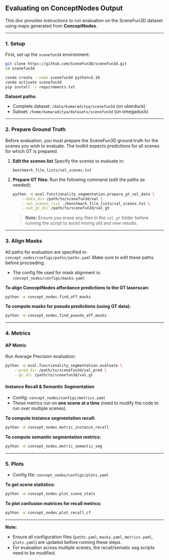 ## Evaluating on ConceptNodes Output

This doc provides instructions to run evaluation on the SceneFun3D dataset using maps generated from **ConceptNodes**.

---

### 1. Setup

First, set up the `scenefun3d` environment:

```bash
git clone https://github.com/SceneFun3D/scenefun3d.git
cd scenefun3d

conda create --name scenefun3d python=3.10
conda activate scenefun3d
pip install -r requirements.txt
```

**Dataset paths:**

* Complete dataset: `/data/kumaraditya/scenefun3d` (on uberduck)
* Subset: `/home/kumaraditya/datasets/scenefun3d` (on omegaduck)

---

### 2. Prepare Ground Truth

Before evaluation, you must prepare the SceneFun3D ground truth for the scenes you wish to evaluate. The toolkit expects predictions for all scenes for which GT is prepared.

1. **Edit the scenes list**
   Specify the scenes to evaluate in:

   ```
   benchmark_file_lists/val_scenes.txt
   ```

2. **Prepare GT files:**
   Run the following command (edit the paths as needed):

   ```bash
   python -m eval.functionality_segmentation.prepare_gt_val_data \
       --data_dir /path/to/scenefun3d/val \
       --val_scenes_list ./benchmark_file_lists/val_scenes.txt \
       --out_gt_dir /path/to/scenefun3d/val_gt
   ```

   > **Note:**
   > Ensure you erase any files in the `val_gt` folder before running the script to avoid mixing old and new results.

---

### 3. Align Masks

All paths for evaluation are specified in:
`concept_nodes/configs/paths/paths.yaml`
Make sure to edit these paths before proceeding.

* The config file used for mask alignment is:
  `concept_nodes/configs/masks.yaml`

**To align ConceptNodes affordance predictions to the GT laserscan:**

```bash
python -m concept_nodes.find_aff_masks
```

**To compute masks for pseudo predictions (using GT data):**

```bash
python -m concept_nodes.find_pseudo_aff_masks
```

---

### 4. Metrics

#### AP Metric

Run Average Precision evaluation:

```bash
python -m eval.functionality_segmentation.evaluate \
    --pred_dir /path/to/scenefun3d/val_pred \
    --gt_dir /path/to/scenefun3d/val_gt
```

#### Instance Recall & Semantic Segmentation

* Config: `concept_nodes/configs/metrics.yaml`
* These metrics run on **one scene at a time** (need to modify the code to run over multiple scenes).

**To compute instance segmentation recall:**

```bash
python -m concept_nodes.metric_instance_recall
```

**To compute semantic segmentation metrics:**

```bash
python -m concept_nodes.metric_semantic_seg
```

---

### 5. Plots

* Config file: `concept_nodes/configs/plots.yaml`

**To get scene statistics:**

```bash
python -m concept_nodes.plot_scene_stats
```

**To plot confusion matrices for recall metrics:**

```bash
python -m concept_nodes.plot_recall_cf
```

---

**Note:**

* Ensure all configuration files (`paths.yaml`, `masks.yaml`, `metrics.yaml`, `plots.yaml`) are updated before running these steps.
* For evaluation across multiple scenes, the recall/sematic seg scripts need to be modified.

